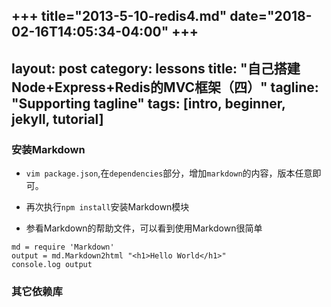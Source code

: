 +++
title="2013-5-10-redis4.md"
date="2018-02-16T14:05:34-04:00"
+++
---
layout: post
category: lessons
title: "自己搭建Node+Express+Redis的MVC框架（四）"
tagline: "Supporting tagline"
tags: [intro, beginner, jekyll, tutorial]
---

### 安装Markdown

+ `vim package.json`,在`dependencies`部分，增加`markdown`的内容，版本任意即可。

+ 再次执行`npm install`安装Markdown模块

+ 参看Markdown的帮助文件，可以看到使用Markdown很简单

```
md = require 'Markdown'
output = md.Markdown2html "<h1>Hello World</h1>"
console.log output
```

### 其它依赖库
